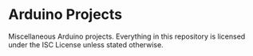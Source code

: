 # Arduino Projects
Miscellaneous Arduino projects. Everything in this repository is licensed under the ISC License unless stated otherwise.
